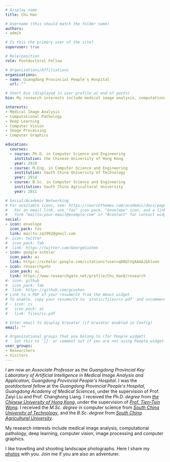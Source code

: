 ```yaml
---
# Display name
title: Chu Han

# Username (this should match the folder name)
authors:
- admin

# Is this the primary user of the site?
superuser: true

# Role/position
role: Postdoctoral Fellow

# Organizations/Affiliations
organizations:
- name: Guangdong Provincial People's Hospital
  url: ""

# Short bio (displayed in user profile at end of posts)
bio: My research interests include medical image analysis, computational pathology, deep learning, computer vision, image processing and computer graphics.

interests:
- Medical Image Analysis
- Computational Pathology
- Deep Learning
- Computer Vision
- Image Processing
- Computer Graphics

education:
  courses:
  - course: Ph.D. in Computer Science and Engineering
    institution: the Chinese University of Hong Kong
    year: 2019
  - course: M.Eng. in Computer Science and Engineering
    institution: South China University of Technology
    year: 2014
  - course: B.Sc. in Computer Science and Engineering
    institution: South China Agricultural University
    year: 2011

# Social/Academic Networking
# For available icons, see: https://sourcethemes.com/academic/docs/page-builder/#icons
#   For an email link, use "fas" icon pack, "envelope" icon, and a link in the
#   form "mailto:your-email@example.com" or "#contact" for contact widget.
social:
- icon: envelope
  icon_pack: fas
  link: mailto:zq1992@gmail.com
#- icon: twitter
#  icon_pack: fab
#  link: https://twitter.com/GeorgeCushen
- icon: google-scholar
  icon_pack: ai
  link: https://scholar.google.com/citations?user=q08QlVgAAAAJ&hl=en
- icon: researchgate
  icon_pack: ai
  link: https://www.researchgate.net/profile/Chu_Han8/research
#- icon: github
#  icon_pack: fab
#  link: https://github.com/gcushen
# Link to a PDF of your resume/CV from the About widget.
# To enable, copy your resume/CV to `static/files/cv.pdf` and uncomment the lines below.
# - icon: cv
#   icon_pack: ai
#   link: files/cv.pdf

# Enter email to display Gravatar (if Gravatar enabled in Config)
email: ""

# Organizational groups that you belong to (for People widget)
#   Set this to `[]` or comment out if you are not using People widget.
user_groups:
- Researchers
- Visitors
---
```


I am now an _Associate Professor_ as the _Guangdong Provincial Key Laboratory of Artificial Intelligence in Medical Image Analysis and Application, Guangdong Provincial People's Hospital_.
I was the _postdoctoral fellow_ at the _Guangdong Provincial People's Hospital, Guangdong Academy of Medical Sciences_, under the supervision of Prof. Zaiyi Liu and Prof. Changhong Liang.
I received the _Ph.D. degree_ from [_the Chinese University of Hong Kong_](https://www.cse.cuhk.edu.hk), under the supervision of [_Prof. Tien-Tsin Wong_](http://www.cse.cuhk.edu.hk/~ttwong). 
I received the _M.Sc. degree_ in computer science from [_South China University of Technology_](https://www.scut.edu.cn/en/), and the _B.Sc. degree_ from [_South China Agricultural University_](http://english.scau.edu.cn/). 

My research interests include medical image analysis, computational pathology, deep learning, computer vision, image processing and computer graphics.

I like travelling and shooting landscape photographs. Here I share my [photos](#gallery) with you. Join me if you are also an adventurer.
